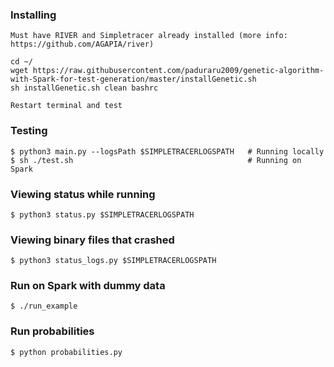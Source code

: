 ### Installing
    Must have RIVER and Simpletracer already installed (more info: https://github.com/AGAPIA/river)

    cd ~/
    wget https://raw.githubusercontent.com/paduraru2009/genetic-algorithm-with-Spark-for-test-generation/master/installGenetic.sh
    sh installGenetic.sh clean bashrc

    Restart terminal and test

### Testing

    $ python3 main.py --logsPath $SIMPLETRACERLOGSPATH   # Running locally
    $ sh ./test.sh                                       # Running on Spark

### Viewing status while running

    $ python3 status.py $SIMPLETRACERLOGSPATH

### Viewing binary files that crashed

    $ python3 status_logs.py $SIMPLETRACERLOGSPATH

### Run on Spark with dummy data 

    $ ./run_example
     
### Run probabilities 

    $ python probabilities.py 


